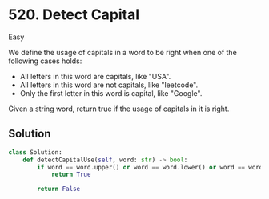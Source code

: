 # 520. Detect Capital

Easy

We define the usage of capitals in a word to be right when one of the following
cases holds:

- All letters in this word are capitals, like "USA".
- All letters in this word are not capitals, like "leetcode".
- Only the first letter in this word is capital, like "Google".

Given a string word, return true if the usage of capitals in it is right.

## Solution

```python
class Solution:
    def detectCapitalUse(self, word: str) -> bool:
        if word == word.upper() or word == word.lower() or word == word.title():
            return True

        return False
```
